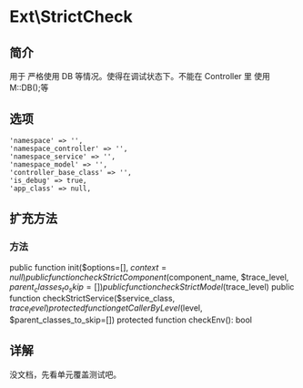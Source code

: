 # Ext\StrictCheck

## 简介
用于 严格使用 DB 等情况。使得在调试状态下。不能在 Controller 里 使用 M::DB();等
## 选项
    'namespace' => '',
    'namespace_controller' => '',
    'namespace_service' => '',
    'namespace_model' => '',
    'controller_base_class' => '',
    'is_debug' => true,
    'app_class' => null,
## 扩充方法

### 方法

public function init($options=[], $context=null)
public function checkStrictComponent($component_name, $trace_level, $parent_classes_to_skip=[])
public function checkStrictModel($trace_level)
public function checkStrictService($service_class, $trace_level)
protected function getCallerByLevel($level, $parent_classes_to_skip=[])
protected function checkEnv(): bool

## 详解

没文档，先看单元覆盖测试吧。